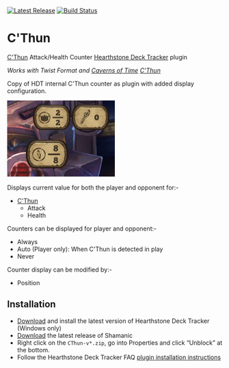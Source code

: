 [![Latest Release](https://img.shields.io/github/release-pre/batstyx/CThun.svg)](https://github.com/batstyx/CThun/releases) [![Build Status](https://github.com/batstyx/CThun/actions/workflows/build-and-release-on-push-or-pull-request.yml/badge.svg)](https://github.com/batstyx/CThun/actions/workflows/build-and-release-on-push-or-pull-request.yml)

# C'Thun

[C'Thun](https://hearthstone.blizzard.com/en-gb/cards/38857-cthun) Attack/Health Counter [Hearthstone Deck Tracker](https://hsdecktracker.net/) plugin

*Works with Twist Format and [Caverns of Time](https://hearthstone.blizzard.com/en-gb/cards?set=caverns-of-time) [C'Thun](https://hearthstone.blizzard.com/en-gb/cards/102680-cthun)*

Copy of HDT internal C'Thun counter as plugin with added display configuration.

![Counter relative to HDT Spell/Jade counters](screenshots/cthun-relative-to-hdt-counters.png)

Displays current value for both the player and opponent for:-

- [C'Thun](https://hearthstone.blizzard.com/en-gb/cards/38857-cthun)
  - Attack
  - Health

Counters can be displayed for player and opponent:-

- Always
- Auto (Player only): When C'Thun is detected in play
- Never

Counter display can be modified by:-

- Position

## Installation

- [Download](https://hsreplay.net/downloads/) and install the latest version of Hearthstone Deck Tracker (Windows only)
- [Download](https://github.com/batstyx/CThun/releases/latest) the latest release of Shamanic
- Right click on the `CThun-v*.zip`, go into Properties and click “Unblock” at the bottom.
- Follow the Hearthstone Deck Tracker FAQ [plugin installation instructions](https://github.com/HearthSim/Hearthstone-Deck-Tracker/wiki/Available-Plugins)
